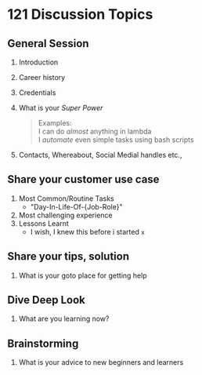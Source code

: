 # 121 Discussion Topics

## General Session

1. Introduction
1. Career history
1. Credentials
1. What is your _Super Power_

   >Examples:  
    I can do _almost_ anything in lambda  
    I _automate_ even simple tasks using bash scripts

1. Contacts, Whereabout, Social Medial handles etc.,

## Share your customer use case

1. Most Common/Routine Tasks
    - "Day-In-Life-Of-{Job-Role}"
1. Most challenging experience
1. Lessons Learnt
    - I wish, I knew this before i started `x`

## Share your tips, solution

1. What is your goto place for getting help

## Dive Deep Look

1. What are you learning now?

## Brainstorming

1. What is your advice to new beginners and learners
